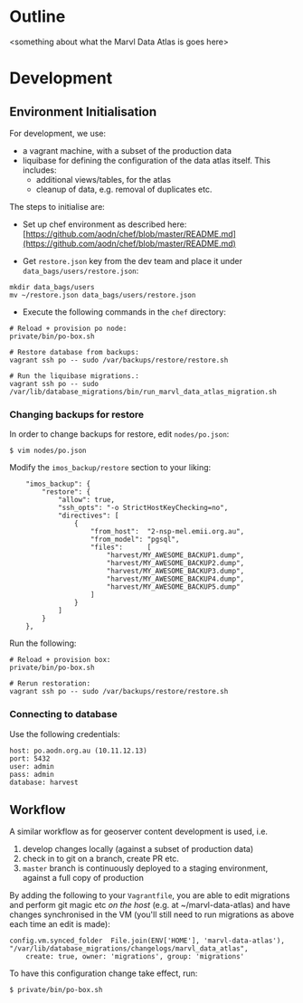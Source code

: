 # Outline
\<something about what the Marvl Data Atlas is goes here\>

# Development

## Environment Initialisation

For development, we use:

* a vagrant machine, with a subset of the production data
* liquibase for defining the configuration of the data atlas itself.  This includes:
  * additional views/tables, for the atlas
  * cleanup of data, e.g. removal of duplicates etc.

The steps to initialise are:

* Set up chef environment as described here: [https://github.com/aodn/chef/blob/master/README.md](https://github.com/aodn/chef/blob/master/README.md)

* Get `restore.json` key from the dev team and place it under `data_bags/users/restore.json`:

```
mkdir data_bags/users
mv ~/restore.json data_bags/users/restore.json
```

* Execute the following commands in the `chef` directory:

```
# Reload + provision po node:
private/bin/po-box.sh

# Restore database from backups:
vagrant ssh po -- sudo /var/backups/restore/restore.sh

# Run the liquibase migrations.:
vagrant ssh po -- sudo /var/lib/database_migrations/bin/run_marvl_data_atlas_migration.sh
```

### Changing backups for restore

In order to change backups for restore, edit `nodes/po.json`:
```
$ vim nodes/po.json
```

Modify the `imos_backup/restore` section to your liking:
```
    "imos_backup": {
        "restore": {
            "allow": true,
            "ssh_opts": "-o StrictHostKeyChecking=no",
            "directives": [
                {
                    "from_host":  "2-nsp-mel.emii.org.au",
                    "from_model": "pgsql",
                    "files":      [
                        "harvest/MY_AWESOME_BACKUP1.dump",
                        "harvest/MY_AWESOME_BACKUP2.dump",
                        "harvest/MY_AWESOME_BACKUP3.dump",
                        "harvest/MY_AWESOME_BACKUP4.dump",
                        "harvest/MY_AWESOME_BACKUP5.dump"
                    ]
                }
            ]
        }
    },
```

Run the following:
```
# Reload + provision box:
private/bin/po-box.sh

# Rerun restoration:
vagrant ssh po -- sudo /var/backups/restore/restore.sh
```

### Connecting to database

Use the following credentials:
```
host: po.aodn.org.au (10.11.12.13)
port: 5432
user: admin
pass: admin
database: harvest
```

## Workflow

A similar workflow as for geoserver content development is used, i.e.

1. develop changes locally (against a subset of production data)
2. check in to git on a branch, create PR etc.
3. `master` branch is continuously deployed to a staging environment, against a full copy of production  


By adding the following to your `Vagrantfile`, you are able to edit migrations and perform git magic etc *on the host* (e.g. at ~/marvl-data-atlas) and have changes synchronised in the VM (you'll still need to run migrations as above each time an edit is made):

```
config.vm.synced_folder  File.join(ENV['HOME'], 'marvl-data-atlas'), "/var/lib/database_migrations/changelogs/marvl_data_atlas",
    create: true, owner: 'migrations', group: 'migrations'
```

To have this configuration change take effect, run:

```
$ private/bin/po-box.sh
```
